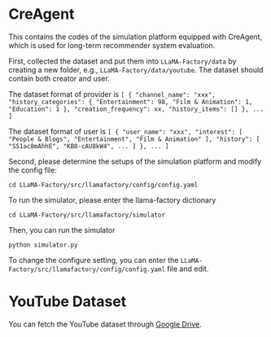 # CreAgent
This contains the codes of the simulation platform  equipped with CreAgent, which is used for long-term recommender system evaluation.


First, collected the dataset and put them into `LLaMA-Factory/data` by creating a new folder, e.g., `LLaMA-Factory/data/youtube`. The dataset should contain both creator and user.

The dataset format of provider is 
`
[
    {
        "channel_name": "xxx",
        "history_categories": {
            "Entertainment": 98,
            "Film & Animation": 1,
            "Education": 1
        },
        "creation_frequency": xx,
        "history_items": []
      },
     ...
]
`


The dataset format of user is 
`
[
    {
        "user_name": "xxx",
        "interest": [
            "People & Blogs",
            "Entertainment",
            "Film & Animation"
        ],
        "history": [
            "SS1ac8mAhhE",
            "KB8-cAU8kW4",
            ...
        ]
        },
        ...
]
`

Second, please determine the setups of the simulation platform and modify the config file:

`
cd LLaMA-Factory/src/llamafactory/config/config.yaml
`

To run the simulator, please enter the llama-factory dictionary

`
cd LLaMA-Factory/src/llamafactory/simulator
`

Then, you can run the simulator

`
python simulator.py
`


To change the configure setting, you can enter the `LLaMA-Factory/src/llamafactory/config/config.yaml` file and edit. 

# YouTube Dataset
You can fetch the YouTube dataset through [Google Drive](https://drive.google.com/drive/folders/1PwNygSNd-L161x-wDmiwq78E0_VwzoMh?usp=sharing). 

